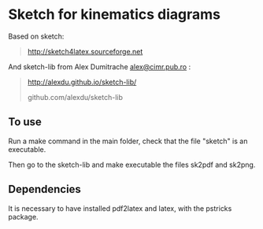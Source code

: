 # Sketch for kinematics diagrams

Based on sketch:

> http://sketch4latex.sourceforge.net

And sketch-lib from Alex Dumitrache alex@cimr.pub.ro :

> http://alexdu.github.io/sketch-lib/
>
> github.com/alexdu/sketch-lib

## To use

Run a make command in the main folder, check that the file "sketch" is an executable.

Then go to the sketch-lib and make executable the files sk2pdf and sk2png.

## Dependencies

It is necessary to have installed pdf2latex and latex, with the pstricks package.
